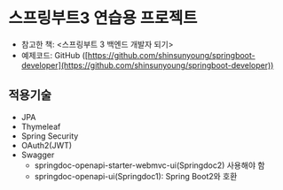 스프링부트3 연습용 프로젝트
===========================
- 참고한 책: <스프링부트 3 백엔드 개발자 되기>
- 예제코드: GitHub ([https://github.com/shinsunyoung/springboot-developer](https://github.com/shinsunyoung/springboot-developer))


적용기술
-----------
- JPA
- Thymeleaf
- Spring Security
- OAuth2(JWT)
- Swagger
  - springdoc-openapi-starter-webmvc-ui(Springdoc2) 사용해야 함
  - springdoc-openapi-ui(Springdoc1): Spring Boot2와 호환
